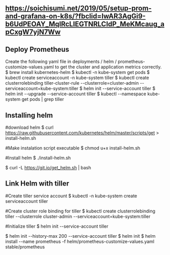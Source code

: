 ## https://soichisumi.net/2019/05/setup-prom-and-grafana-on-k8s/?fbclid=IwAR3AgGi9-b6UdPEOAY_MqlRcLIEGTNRLCIdP_MeKMcaug_apCxgW7yjN7Ww
## Deploy Prometheus
Create the following yaml file in deployments / helm / prometheus-customize-values.yaml to get the cluster and application metrics correctly.
$ brew install kubernetes-helm
$ kubectl -n kube-system get pods
$ kubectl create serviceaccount -n kube-system tiller
$ kubectl create clusterrolebinding tiller-cluster-rule --clusterrole=cluster-admin --serviceaccount=kube-system:tiller
$ helm init --service-account tiller
$ helm init --upgrade --service-account tiller
$ kubectl --namespace kube-system get pods | grep tiller

## Installing helm
#download helm
$ curl https://raw.githubusercontent.com/kubernetes/helm/master/scripts/get > install-helm.sh

#Make instalation script executable
$ chmod u+x install-helm.sh

#Install helm
$ ./install-helm.sh

$ curl -L https://git.io/get_helm.sh | bash

## Link Helm with tiller
#Create tiller service account
$ kubectl -n kube-system create serviceaccount tiller

#Create cluster role binding for tiller
$ kubectl create clusterrolebinding tiller --clusterrole cluster-admin --serviceaccount=kube-system:tiller

#Initialize tiller
$ helm init --service-account tiller

$ helm init --history-max 200 --service-account tiller
$ helm init
$ helm install --name prometheus -f helm/prometheus-customize-values.yaml stable/prometheus

